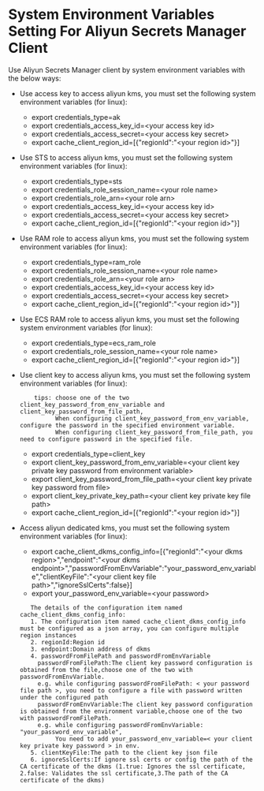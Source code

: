 # System Environment Variables Setting For Aliyun Secrets Manager Client 

Use Aliyun Secrets Manager client by system environment variables with the below ways:

* Use access key to access aliyun kms, you must set the following system environment variables (for linux):

	- export credentials\_type=ak
	- export credentials\_access\_key\_id=\<your access key id>
	- export credentials\_access\_secret=\<your access key secret>
	- export cache\_client\_region\_id=[{"regionId":"\<your region id>"}]

* Use STS to access aliyun kms, you must set the following system environment variables (for linux):

	- export credentials\_type=sts
	- export credentials\_role\_session_name=\<your role name>
	- export credentials\_role\_arn=\<your role arn>
	- export credentials\_access\_key\_id=\<your access key id>
	- export credentials\_access\_secret=\<your access key secret>
	- export cache\_client\_region\_id=[{"regionId":"\<your region id>"}]

* Use RAM role to access aliyun kms, you must set the following system environment variables (for linux):

	- export credentials_type=ram\_role
	- export credentials\_role\_session\_name=\<your role name>
	- export credentials\_role\_arn=\<your role arn>
	- export credentials\_access\_key\_id=\<your access key id>
	- export credentials\_access\_secret=\<your access key secret>
	- export cache\_client\_region\_id=[{"regionId":"\<your region id>"}]

* Use ECS RAM role to access aliyun kms, you must set the following system environment variables (for linux):

	- export credentials\_type=ecs\_ram\_role
	- export credentials\_role\_session\_name=\<your role name>
	- export cache\_client\_region\_id=[{"regionId":"\<your region id>"}]

* Use client key to access aliyun kms, you must set the following system environment variables (for linux):
    ```
        tips: choose one of the two client_key_password_from_env_variable and client_key_password_from_file_path,
              When configuring client_key_password_from_env_variable, configure the password in the specified environment variable. 
              When configuring client_key_password_from_file_path, you need to configure password in the specified file.
    ```
	- export credentials\_type=client\_key
	- export client\_key\_password\_from\_env\_variable=\<your client key private key password from environment variable>
	- export client\_key\_password\_from\_file\_path=\<your client key private key password from file>
	- export client\_key\_private\_key\_path=\<your client key private key file path>
	- export cache\_client\_region\_id=[{"regionId":"\<your region id>"}]

* Access aliyun dedicated kms, you must set the following system environment variables (for linux):

    - export cache_client_dkms_config_info=[{"regionId":"\<your dkms region>","endpoint":"\<your dkms endpoint>","passwordFromEnvVariable":"your_password_env_variable","clientKeyFile":"\<your client key file path>","ignoreSslCerts":false}]
    - export your_password_env_variable=\<your password>
     ```
        The details of the configuration item named cache_client_dkms_config_info:
        1. The configuration item named cache_client_dkms_config_info must be configured as a json array, you can configure multiple region instances
        2. regionId:Region id 
        3. endpoint:Domain address of dkms
        4. passwordFromFilePath and passwordFromEnvVariable
          passwordFromFilePath:The client key password configuration is obtained from the file,choose one of the two with passwordFromEnvVariable.
          e.g. while configuring passwordFromFilePath: < your password file path >, you need to configure a file with password written under the configured path
          passwordFromEnvVariable:The client key password configuration is obtained from the environment variable,choose one of the two with passwordFromFilePath.
          e.g. while configuring passwordFromEnvVariable: "your_password_env_variable",
               You need to add your_password_env_variable=< your client key private key password > in env.
        5. clientKeyFile:The path to the client key json file
        6. ignoreSslCerts:If ignore ssl certs or config the path of the CA certificate of the dkms (1.true: Ignores the ssl certificate, 2.false: Validates the ssl certificate,3.The path of the CA certificate of the dkms)
    ```
    
    
  